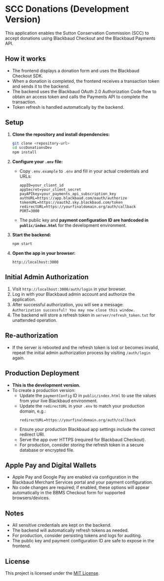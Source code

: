 # SCC Donations (Development Version)

This application enables the Sutton Conservation Commission (SCC) to accept donations using Blackbaud Checkout and the Blackbaud Payments API.

## How it works

- The frontend displays a donation form and uses the Blackbaud Checkout SDK.
- When a donation is completed, the frontend receives a transaction token and sends it to the backend.
- The backend uses the Blackbaud OAuth 2.0 Authorization Code flow to obtain an access token and calls the Payments API to complete the transaction.
- Token refresh is handled automatically by the backend.

## Setup

1. **Clone the repository and install dependencies:**
   ```bash
   git clone <repository-url>
   cd sccDonationsDev
   npm install
   ```

2. **Configure your `.env` file:**
   - Copy `.env.example` to `.env` and fill in your actual credentials and URLs:
     ```
     appID=your_client_id
     appSecret=your_client_secret
     payAPIkey=your_payments_api_subscription_key
     authURL=https://app.blackbaud.com/oauth/authorize
     tokenURL=https://oauth2.sky.blackbaud.com/token
     redirectURL=https://yourfinaldomain.org/auth/callback
     PORT=3000
     ```
   - The public key and **payment configuration ID are hardcoded in `public/index.html`** for the development environment.

3. **Start the backend:**
   ```bash
   npm start
   ```

4. **Open the app in your browser:**
   ```
   http://localhost:3000
   ```

## Initial Admin Authorization

1. Visit `http://localhost:3000/auth/login` in your browser.
2. Log in with your Blackbaud admin account and authorize the application.
3. After successful authorization, you will see a message:  
   `Authorization successful! You may now close this window.`
4. The backend will store a refresh token in `server/refresh_token.txt` for unattended operation.

## Re-authorization

- If the server is rebooted and the refresh token is lost or becomes invalid, repeat the initial admin authorization process by visiting `/auth/login` again.

## Production Deployment

- **This is the development version.**
- To create a production version:
  - Update the `paymentConfig` ID in `public/index.html` to use the values from your live Blackbaud environment.
  - Update the `redirectURL` in your `.env` to match your production domain, e.g.:
    ```
    redirectURL=https://yourfinaldomain.org/auth/callback
    ```
  - Ensure your production Blackbaud app settings include the correct redirect URI.
  - Serve the app over HTTPS (required for Blackbaud Checkout).
  - For production, consider storing the refresh token in a secure database or encrypted file.

## Apple Pay and Digital Wallets

- Apple Pay and Google Pay are enabled via configuration in the Blackbaud Merchant Services portal and your payment configuration.
- No code changes are required; if enabled, these options will appear automatically in the BBMS Checkout form for supported browsers/devices.

## Notes

- All sensitive credentials are kept on the backend.
- The backend will automatically refresh tokens as needed.
- For production, consider persisting tokens and logs for auditing.
- The public key and payment configuration ID are safe to expose in the frontend.

## License

This project is licensed under the [MIT License](LICENSE).